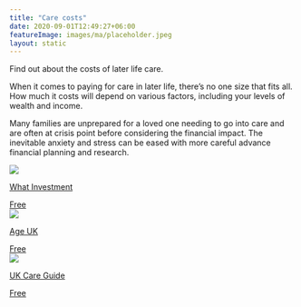 ```yaml
---
title: "Care costs"
date: 2020-09-01T12:49:27+06:00
featureImage: images/ma/placeholder.jpeg
layout: static
---
```


Find out about the costs of later life care.

When it comes to paying for care in later life, there’s no one size that fits all. How much it costs will depend on various factors, including your levels of wealth and income.

Many families are unprepared for a loved one needing to go into care and are often at crisis point before considering the financial impact. The inevitable anxiety and stress can be eased with more careful advance financial planning and research.

<a class="ma-link" href="https://www.whatinvestment.co.uk/the-cost-of-care-in-later-life-2621038/"><div class="ma-card ma-card-Wealth"><div class="ma-icon"><img src ="/images/icon-check.png"/></div><div class="ma-name"><p>What Investment</p></div><div class="ma-paid-text"><span>Free</span></div></div></a><a class="ma-link" href="https://www.ageuk.org.uk/information-advice/care/paying-for-care/"><div class="ma-card ma-card-Wealth"><div class="ma-icon"><img src ="/images/icon-check.png"/></div><div class="ma-name"><p>Age UK</p></div><div class="ma-paid-text"><span>Free</span></div></div></a><a class="ma-link" href="https://ukcareguide.co.uk/paying-for-care/"><div class="ma-card ma-card-Wealth"><div class="ma-icon"><img src ="/images/icon-check.png"/></div><div class="ma-name"><p>UK Care Guide</p></div><div class="ma-paid-text"><span>Free</span></div></div></a>  

<br/><br/>






